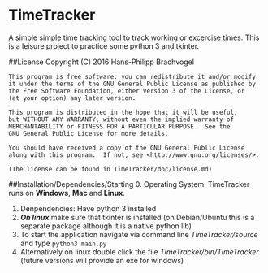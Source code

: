 # TimeTracker

A simple simple time tracking tool to track working or excercise times.
This is a leisure project to practice some python 3 and tkinter.

##License
    Copyright (C) 2016  Hans-Philipp Brachvogel

    This program is free software: you can redistribute it and/or modify
    it under the terms of the GNU General Public License as published by
    the Free Software Foundation, either version 3 of the License, or
    (at your option) any later version.

    This program is distributed in the hope that it will be useful,
    but WITHOUT ANY WARRANTY; without even the implied warranty of
    MERCHANTABILITY or FITNESS FOR A PARTICULAR PURPOSE.  See the
    GNU General Public License for more details.

    You should have received a copy of the GNU General Public License
    along with this program.  If not, see <http://www.gnu.org/licenses/>.
    
    (The license can be found in TimeTracker/doc/license.md)
    

##Installation/Dependencies/Starting
0. Operating System: TimeTracker runs on **Windows**, **Mac** and **Linux**.
1. Denpendencies: Have python 3 installed
2. _**On linux**_ make sure that tkinter is installed (on Debian/Ubuntu this 
   is a separate package although it is a native python lib)
3. To start the application navigate via command line _TimeTracker/source_ and type
`python3 main.py`
4. Alternatively on linux double click the file _TimeTracker/bin/TimeTracker_ (future versions will provide an exe for windows)

